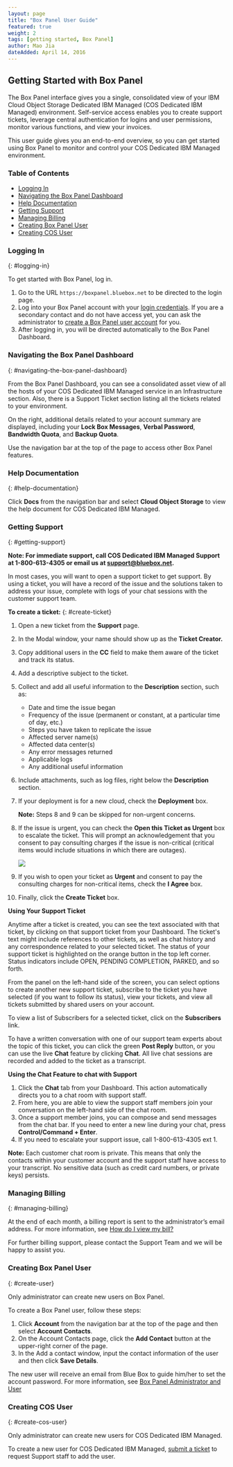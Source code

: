 ```yaml
---
layout: page
title: "Box Panel User Guide"
featured: true
weight: 2
tags: [getting started, Box Panel]
author: Mao Jia
dateAdded: April 14, 2016
---
```


## Getting Started with Box Panel

The Box Panel interface gives you a single, consolidated view of your IBM Cloud Object Storage Dedicated IBM Managed (COS Dedicated IBM Managed) environment. Self-service access enables you to  create support tickets, leverage central authentication for logins and user permissions, monitor various functions, and view your invoices.

This user guide gives you an end-to-end overview, so you can get started using Box Panel to monitor and control your COS Dedicated IBM Managed environment.

### Table of Contents

 * [Logging In](#logging-in)
 * [Navigating the Box Panel Dashboard](#navigating-the-box-panel-dashboard)
 * [Help Documentation](#help-documentation)
 * [Getting Support](#getting-support)
 * [Managing Billing](#managing-billing)
 * [Creating Box Panel User](#create-user)
 * [Creating COS User](#create-cos-user)


### Logging In
{: #logging-in}

To get started with Box Panel, log in.

1. Go to the URL `https://boxpanel.bluebox.net` to be directed to the login page.
2. Log into your Box Panel account with your [login credentials](../user_accounts/index.html). If you are a secondary contact and do not have access yet, you can ask the administrator to [create a Box Panel user account](#create-user) for you.
3. After logging in, you will be directed automatically to the Box Panel Dashboard.



### Navigating the Box Panel Dashboard
{: #navigating-the-box-panel-dashboard}

From the Box Panel Dashboard, you can see a consolidated asset view of all the hosts of your COS Dedicated IBM Managed service in an Infrastructure section. Also, there is a Support Ticket section listing all the tickets related to your environment.

On the right, additional details related to your account summary are displayed, including your **Lock Box Messages**, **Verbal Password**, **Bandwidth Quota**, and **Backup Quota**.

Use the navigation bar at the top of the page to access other Box Panel features.

### Help Documentation
{: #help-documentation}

Click **Docs** from the navigation bar and select **Cloud Object Storage** to view the help document for COS Dedicated IBM Managed.



### Getting Support
{: #getting-support}

**Note: For immediate support, call COS Dedicated IBM Managed Support at 1-800-613-4305 or email us at support@bluebox.net.**

In most cases, you will want to open a support ticket to get support. By using a ticket, you will have a record of the issue and the solutions taken to address your issue, complete with logs of your chat sessions with the customer support team.

**To create a ticket:**
{: #create-ticket}

1. Open a new ticket from the **Support** page.

2. In the Modal window, your name should show up as the **Ticket Creator.**

3. Copy additional users in the **CC** field to make them aware of the ticket and track its status.

4. Add a descriptive subject to the ticket.

5. Collect and add all useful information to the **Description** section, such as:

   * Date and time the issue began
   * Frequency of the issue (permanent or constant, at a particular time of day, etc.)
   * Steps you have taken to replicate the issue
   * Affected server name(s)
   * Affected data center(s)
   * Any error messages returned
   * Applicable logs
   * Any additional useful information

6. Include attachments, such as log files, right below the **Description** section.

7. If your deployment is for a new cloud, check the **Deployment** box.

	**Note:** Steps 8 and 9 can be skipped for non-urgent concerns.

 8. If the issue is urgent, you can check the **Open this Ticket as Urgent** box to escalate the ticket. This will prompt an acknowledgement that you consent to pay consulting charges if the issue is non-critical (critical items would include situations in which there are outages).

	![ ](https://cloud.githubusercontent.com/assets/17212946/15032633/850d3d4a-1228-11e6-9b37-c20e5d32d9b9.png)

 9. If you wish to open your ticket as **Urgent** and consent to pay the consulting charges for non-critical items, check the **I Agree** box.

 10. Finally, click the **Create Ticket** box.

**Using Your Support Ticket**

Anytime after a ticket is created, you can see the text associated with that ticket, by clicking on that support ticket from your Dashboard. The ticket's text might include references to other tickets, as well as chat history and any correspondence related to your selected ticket. The status of your support ticket is highlighted on the orange button in the top left corner. Status indicators include OPEN, PENDING COMPLETION, PARKED, and so forth.


From the panel on the left-hand side of the screen, you can select options to create another new support ticket, subscribe to the ticket you have selected (if you want to follow its status), view your tickets, and view all tickets submitted by shared users on your account.

To view a list of Subscribers for a selected ticket, click on the **Subscribers** link.

To have a written conversation with one of our support team experts about the topic of this ticket, you can click the green **Post Reply** button, or you can use the live **Chat** feature by clicking **Chat**. All live chat sessions are recorded and added to the ticket as a transcript.

**Using the Chat Feature to chat with Support**

1. Click the **Chat** tab from your Dashboard. This action automatically directs you to a chat room with support staff.
2. From here, you are able to view the support staff members join your conversation on the left-hand side of the chat room.
3. Once a support member joins, you can compose and send messages from the chat bar. If you need to enter a new line during your chat, press **Control/Command + Enter**.
4. If you need to escalate your support issue, call 1-800-613-4305 ext 1.

**Note:** Each customer chat room is private. This means that only the contacts within your customer account and the support staff have access to your transcript. No sensitive data (such as credit card numbers, or private keys) persists.

### Managing Billing
{: #managing-billing}

At the end of each month, a billing report is sent to the administrator’s email address. For more information, see [How do I view my bill?](../../commonadmin/view-my-bill/index.html)

For further billing support, please contact the Support Team and we will be happy to assist you.


### Creating Box Panel User
{: #create-user}

Only administrator can create new users on Box Panel.

To create a Box Panel user, follow these steps:

1. Click **Account** from the navigation bar at the top of the page and then select **Account Contacts**.
2. On the Account Contacts page, click the **Add Contact** button at the upper-right corner of the page.
3. In the Add a contact window, input the contact information of the user and then click **Save Details**.   

The new user will receive an email from Blue Box to guide him/her to set the account password. For more information, see [Box Panel Administrator and User](../Box_Panel/index.html)


### Creating COS User
{: #create-cos-user}

Only administrator can create new users for COS Dedicated IBM Managed.

To create a new user for COS Dedicated IBM Managed, [submit a ticket](#create-ticket) to request Support staff to add the user.
